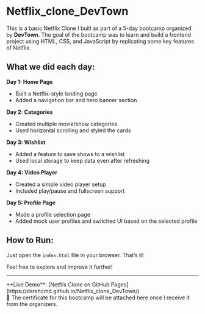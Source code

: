 # Netflix_clone_DevTown
This is a basic Netflix Clone I built as part of a 5-day bootcamp organized by **DevTown**. 
The goal of the bootcamp was to learn and build a frontend project using HTML, CSS, and JavaScript by replicating some key features of Netflix.

## What we did each day:

**Day 1: Home Page**
- Built a Netflix-style landing page
- Added a navigation bar and hero banner section

**Day 2: Categories**
- Created multiple movie/show categories
- Used horizontal scrolling and styled the cards

**Day 3: Wishlist**
- Added a feature to save shows to a wishlist
- Used local storage to keep data even after refreshing

**Day 4: Video Player**
- Created a simple video player setup
- Included play/pause and fullscreen support

**Day 5: Profile Page**
- Made a profile selection page
- Added mock user profiles and switched UI based on the selected profile  

## How to Run:
Just open the `index.html` file in your browser. That’s it!


Feel free to explore and improve it further! <br>
<hr>
**Live Demo**: [Netflix Clone on GitHub Pages](https://darshcmd.github.io/Netflix_clone_DevTown/)

<br>
📜 The certificate for this bootcamp will be attached here once I receive it from the organizers.


